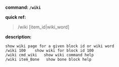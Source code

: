 <!-- BEGIN_AUTOGEN: do NOT edit in this block -->

**command: `/wiki`**

**quick ref:**
> /wiki [item_id|wiki_word]

**description:**

```
show wiki page for a given block id or wiki word
/wiki 100    show wiki for block id 100
/wiki cmd_wiki   show wiki command help
/wiki item_Bone   show bone block help
```

<!-- END_AUTOGEN-->
